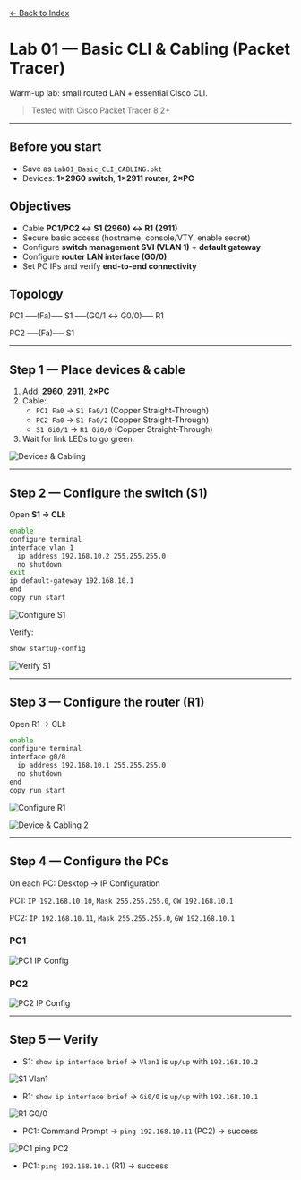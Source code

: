[← Back to Index](../../README.md)

# Lab 01 — Basic CLI & Cabling (Packet Tracer)

Warm-up lab: small routed LAN + essential Cisco CLI.

> Tested with Cisco Packet Tracer 8.2+

---

## Before you start
- Save as `Lab01_Basic_CLI_CABLING.pkt`
- Devices: **1×2960 switch**, **1×2911 router**, **2×PC**

## Objectives
- Cable **PC1/PC2 ↔ S1 (2960) ↔ R1 (2911)**
- Secure basic access (hostname, console/VTY, enable secret)
- Configure **switch management SVI (VLAN 1)** + **default gateway**
- Configure **router LAN interface (G0/0)**
- Set PC IPs and verify **end-to-end connectivity**

## Topology
PC1 ──(Fa)── S1 ──(G0/1 ↔ G0/0)── R1

PC2 ──(Fa)── S1

---

## Step 1 — Place devices & cable
1. Add: **2960**, **2911**, **2×PC**
2. Cable:
   - `PC1 Fa0` → `S1 Fa0/1` (Copper Straight-Through)
   - `PC2 Fa0` → `S1 Fa0/2` (Copper Straight-Through)
   - `S1 Gi0/1` → `R1 Gi0/0` (Copper Straight-Through)
3. Wait for link LEDs to go green.

![Devices & Cabling](https://raw.githubusercontent.com/ProJensen/Network-Packet-Tracer-Labs/refs/heads/main/labs/01-basic-cli-and-cabling/screenshots/Place_Devices_Cable.png)

---

## Step 2 — Configure the switch (S1)
Open **S1 → CLI**:

```bash
enable
configure terminal
interface vlan 1
  ip address 192.168.10.2 255.255.255.0
  no shutdown
exit
ip default-gateway 192.168.10.1
end
copy run start
```
![Configure S1](https://raw.githubusercontent.com/ProJensen/Network-Packet-Tracer-Labs/refs/heads/main/labs/01-basic-cli-and-cabling/screenshots/Configure_S1.png)

Verify:

```bash
show startup-config
```
![Verify S1](https://raw.githubusercontent.com/ProJensen/Network-Packet-Tracer-Labs/refs/heads/main/labs/01-basic-cli-and-cabling/screenshots/Verify_S1.png)

---

## Step 3 — Configure the router (R1)

Open R1 → CLI:

```bash
enable
configure terminal
interface g0/0
  ip address 192.168.10.1 255.255.255.0
  no shutdown
end
copy run start
```

![Configure R1](https://raw.githubusercontent.com/ProJensen/Network-Packet-Tracer-Labs/refs/heads/main/labs/01-basic-cli-and-cabling/screenshots/Configure_R1.png)

![Device & Cabling 2](https://raw.githubusercontent.com/ProJensen/Network-Packet-Tracer-Labs/refs/heads/main/labs/01-basic-cli-and-cabling/screenshots/Place_Devices_Cable_2.png)

---

## Step 4 — Configure the PCs

On each PC: Desktop → IP Configuration

PC1: `IP 192.168.10.10`, `Mask 255.255.255.0`, `GW 192.168.10.1`

PC2: `IP 192.168.10.11`, `Mask 255.255.255.0`, `GW 192.168.10.1`

### PC1
![PC1 IP Config](https://raw.githubusercontent.com/ProJensen/Network-Packet-Tracer-Labs/refs/heads/main/labs/01-basic-cli-and-cabling/screenshots/PC1_IP.%20Config.png)

### PC2
![PC2 IP Config](https://raw.githubusercontent.com/ProJensen/Network-Packet-Tracer-Labs/refs/heads/main/labs/01-basic-cli-and-cabling/screenshots/PC2_IP%20Config.png)

---

## Step 5 — Verify

   - S1: `show ip interface brief` → `Vlan1` is `up/up` with `192.168.10.2`

![S1 Vlan1](https://raw.githubusercontent.com/ProJensen/Network-Packet-Tracer-Labs/refs/heads/main/labs/01-basic-cli-and-cabling/screenshots/S1_Vlan1.png)

   - R1: `show ip interface brief` → `Gi0/0` is `up/up` with `192.168.10.1`

![R1 G0/0](https://github.com/ProJensen/Network-Packet-Tracer-Labs/blob/main/labs/01-basic-cli-and-cabling/screenshots/R1_G0%3A0.png)

   - PC1: Command Prompt → `ping 192.168.10.11` (PC2) → success

![PC1 ping PC2](https://raw.githubusercontent.com/ProJensen/Network-Packet-Tracer-Labs/refs/heads/main/labs/01-basic-cli-and-cabling/screenshots/PC1_ping_PC2.png)

   - PC1: `ping 192.168.10.1` (R1) → success


